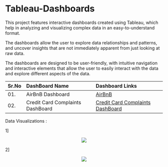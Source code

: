 # Tableau-Dashboards

This project features interactive dashboards created using Tableau, which help in analyzing and visualizing complex data in an easy-to-understand format.

The dashboards allow the user to explore data relationships and patterns, and uncover insights that are not immediately apparent from just looking at raw data.

The dashboards are designed to be user-friendly, with intuitive navigation and interactive elements that allow the user to easily interact with the data and explore different aspects of the data.

| **Sr.No** | **DashBoard Name** | **Dashboard Links** |
| -------------------- | :--------------------- |:---------------------------|
| 01. | AirBnB Dashboard | [AirBnB](https://public.tableau.com/app/profile/shubham3310/viz/AirBnBDashboard_16711046154050/AirBnBDashBoard) |
| 02. | Credit Card Complaints DashBoard |[Credit Card Complaints DashBoard](https://public.tableau.com/app/profile/shubham3310/viz/CreditCardComplaintsDashboard/Dashboard1) |


Data Visualizations :

1]
<p align="center"><img src='https://i.postimg.cc/bvC35V5F/AirBnB.png'><p align="center">

2]  
<p align="center"><img src='https://i.postimg.cc/tC3Db4f6/CC.png'><p align="center">  
